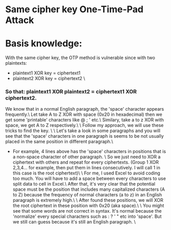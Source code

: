 # Same cipher key One-Time-Pad Attack 

# Basis knowledge: 
With the same cipher key, the OTP method is vulnerable since with two plaintexts:
- plaintext1 XOR key = ciphertext1
- plaintext2 XOR key = ciphertext2
\\
### So that: plaintext1 XOR plaintext2 = ciphertext1 XOR ciphertext2.
We know that in a normal English paragraph, the 'space' character appears frequently.\\
Let take A to Z XOR with space (0x20 in hexadecimal) then we get some 'printable' characters like @ ; ' etc.\\
Similary, take a to z XOR with space, we get A to Z respectively.\\
\\
Follow my approach, we will use these tricks to find the key. \\
\\
Let's take a look in some paragraphs and you will see that the 'space' characters in one paragraph is seems to be not usually placed in the same position in different paragraph.\\
- For example, 4 lines above has the 'space' characters in positions that is a non-space character of other paragraph.
\\
So we just need to XOR a ciphertext with others and repeat for every ciphertexts. (Group 1 XOR 2,3,4... for example, then put them in lines consecutively. I will call 1 in this case is the root ciphertext)\\
\\
For me, I used Excel to avoid coding too much. You will have to add a space between every characters to use split data to cell in Excel.\\
After that, it's very clear that the potential space must be the position that includes many capitalized characters (A to Z) because the frequency of normal characters (a to z) in an English paragraph is extremely high.\\
\\
After found these positions, we will XOR the root ciphertext in these position with 0x20 (aka space).\\
\\
You might see that some words are not correct in syntax. It's normal because the 'normalize' every special characters such as : ? ' " etc into 'space'. But we still can guess because it's still an English paragraph. \\

